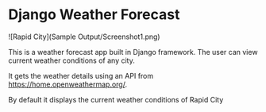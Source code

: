 # Django Weather Forecast

![Rapid City](Sample Output/Screenshot1.png)

This is a weather forecast app built in Django framework. The user can view current weather conditions of any city.

It gets the weather details using an API from https://home.openweathermap.org/.

By default it displays the current weather conditions of Rapid City













